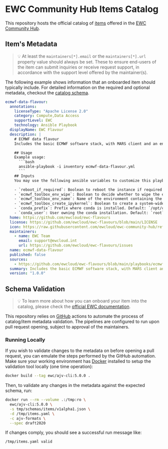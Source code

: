 # EWC Community Hub Items Catalog
This repository hosts the official catalog of [items](./items.yaml) offered in the [EWC Community Hub](https://europeanweather.cloud/about).

## Item's Metadata
> 💡 At least the `maintainers[*].email` or the `maintainers[*].url` property value should always be set.
These to ensure end-users of the item can submit inquiries or receive request support, in accordance with the support level offered by the maintainer(s).

The following example shows information that an onboarded item should typically include.
For detailed information on the required and optional metadata, checkout the [catalog schema](./schemas/catalog/v1alpha1.json).
```yaml
ecmwf-data-flavour:
  annotations:
    licenseType: "Apache License 2.0"
    category: Compute,Data Access
    supportLevel: EWC
    technology: Ansible Playbook
  displayName: EWC Flavour
  description: |
    # ECMWF data flavour
    Includes the basic ECMWF software stack, with MARS client and an environment with ecCodes, Metview, Earthkit and Aviso.

    ## Usage
    Example usage:
      ```bash
      ansible-playbook -i inventory ecmwf-data-flavour.yml
      ```
    ## Inputs
    You may use the following ansible variables to customize this playbook:

    - `reboot_if_required`: Boolean to reboot the instance if required after an update. Default: `true`
    - `ecmwf_toolbox_env_wipe`: Boolean to decide whether to wipe the environment if exists prior to a reinstallation. Default: `false`
    - `ecmwf_toolbox_env_name`: Name of the environment containing the ECMWF toolbox. Default: `ecmwf-toolbox`
    - `ecmwf_toolbox_create_ipykernel`: Boolean to create a system-wide kernel available. Default: `true`
    - `conda_prefix`: Prefix where conda is installed. Default: `/opt/conda`
    - `conda_user`: User owning the conda installation. Default: `root`
  home: https://github.com/ewcloud/ewc-flavours
  license: https://github.com/ewcloud/ewc-flavours/blob/main/LICENSE
  icon: https://raw.githubusercontent.com/ewcloud/ewc-community-hub/refs/heads/main/logos/EWCLogo.png
  maintainers:
    - name: EWC Team
      email: support@ewcloud.int
      url: https://github.com/ewcloud/ewc-flavours/issues
  name: ecmwf-data-flavour
  published: false
  sources:
    - https://github.com/ewcloud/ewc-flavours/blob/main/playbooks/ecmwf-data-flavour/ecmwf-data-flavour.yml
  summary: Includes the basic ECMWF software stack, with MARS client and an environment with ecCodes, Metview, Earthkit and Aviso.
  version: "1.0.0"
```

## Schema Validation
> 💡 To learn more about how you can onboard your item into the catalog, please check the [official EWC documentation](https://confluence.ecmwf.int/display/EWCLOUDKB/Contributing+a+new+Item+to+the+EWC+Community+Hub).

This repository relies on [GitHub](./.github/workflows/validate.yml) actions to automate the process of catalog/item metadata validation.
The pipelines are configured to run upon pull request opening, subject to approval of the maintainers.

### Running Locally

If you wish to validate changes to the metadata on before opening a pull request, you can emulate the steps performed by the GitHub automation.
Make sure your working environment has [Docker](https://docs.docker.com/engine/install/) installed to
setup the validation tool locally (one time operation):

```bash
docker build --tag ewc/ajv-cli:5.0.0 .
```
Then, to validate any changes in the metadata against the expected schema, run:
```bash
docker run --rm --volume .:/tmp:ro \
  ewc/ajv-cli:5.0.0 \
  -s tmp/schemas/items/v1alpha1.json \
  -d /tmp/items.yaml \
  -c ajv-formats \
  --spec draft2020
```

If changes comply, you should see a successful run message like:
```
/tmp/items.yaml valid
```
